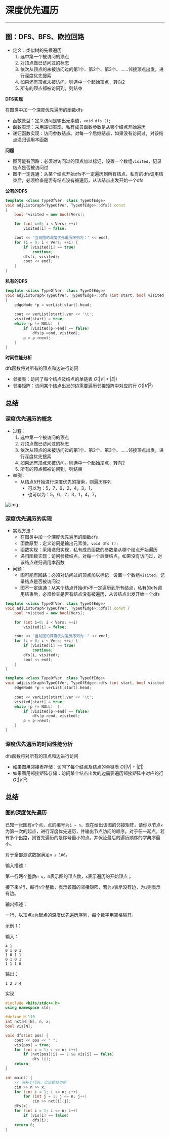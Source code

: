 # 深度优先遍历

---

## 图：DFS、BFS、欧拉回路

- 定义：类似树的先根遍历
  1. 选中第一个被访问的顶点
  2. 对顶点做已访问过的标志
  3. 依次从顶点的未被访问过的第1个、第2个、第3个、……邻接顶点出发，进行深度优先搜索
  4. 如果还有顶点未被访问，则选中一个起始顶点，转向2
  5. 所有的顶点都被访问到，则结束

**DFS实现**

在图类中加一个深度优先遍历的函数dfs

- 函数原型：定义访问是输出元素值，`void dfs ();`
- 函数实现：采用递归实现，私有成员函数参数是从哪个结点开始遍历
- 递归函数实现：访问参数结点。对每一个后继结点，如果没有访问过，对该结点递归调用本函数

**问题**

- 图可能有回路：必须对访问过的顶点加以标记，设置一个数组`visited`，记录结点是否被访问过
- 图不一定连通：从某个结点开始dfs不一定遍历到所有结点，私有的dfs调用结束后，必须检查是否有结点没有被遍历，从该结点出发开始一个dfs

**公有的DFS**

```c++
template <class TypeOfVer, class TypeOfEdge>
void adjListGraph<TypeOfVer, TypeOfEdge>::dfs() const
{
    bool *visited = new bool[Vers]; 

    for (int i=0; i < Vers; ++i) 
        visited[i] = false;

    cout << "当前图的深度优先遍历序列为：" << endl;
    for (i = 0; i < Vers; ++i) {
        if (visited[i] == true)
            continue;
        dfs(i, visited);
        cout << endl;
    }
} 
```

**私有的DFS**

```c++
template <class TypeOfVer, class TypeOfEdge>
void adjListGraph<TypeOfVer, TypeOfEdge>::dfs (int start, bool visited[]) const
{
    edgeNode *p = verList[start].head;
  
    cout << verList[start].ver << '\t';  
    visited[start] = true;
    while (p != NULL)  { 
        if (visited[p->end] == false) 
            dfs(p->end, visited);
        p = p->next;
    }
} 
```

**时间性能分析**

dfs函数将对所有的顶点和边进行访问

- 邻接表：访问了每个结点及结点的单链表 $O(|V|+|E|)$
- 邻接矩阵：访问某个结点出发的边需要遍历邻接矩阵中对应的行 $O(|V|^2)$



## 总结

### 深度优先遍历的概念

- 过程：
  1. 选中第一个被访问的顶点
  2. 对顶点做已访问过的标志
  3. 依次从顶点的未被访问过的第1个、第2个、第3个、……邻接顶点出发，进行深度优先搜索
  4. 如果还有顶点未被访问，则选中一个起始顶点，转向2
  5. 所有的顶点都被访问到，则结束
- 举例：
  - 从结点5开始进行深度优先的搜索，则遍历序列
    - 可以为：5，7，6，2，4，3，1，
    - 也可以为：5，6，2，3，1，4，7。

![img](https://staticcdn.boyuai.com/user-assets/396/CJhiksSnMxEf5uCy8jcF5T/1.jpg!jpg)

### 深度优先遍历的实现

- 实现方法：
  - 在图类中加一个深度优先遍历的函数`dfs`
  - 函数原型：定义访问是输出元素值，`void dfs ();`
  - 函数实现：采用递归实现，私有成员函数的参数是从哪个结点开始遍历
  - 递归函数实现：访问参数结点。对每一个后继结点，如果没有访问过，对该结点递归调用本函数
- 问题：
  - 图可能有回路：必须对访问过的顶点加以标记，设置一个数组`visited`，记录结点是否被访问过
  - 图不一定连通：从某个结点开始dfs不一定遍历到所有结点，私有的dfs调用结束后，必须检查是否有结点没有被遍历，从该结点出发开始一个dfs

```c++
template <class TypeOfVer, class TypeOfEdge>
void adjListGraph<TypeOfVer, TypeOfEdge>::dfs() const {
    bool *visited = new bool[Vers]; 

    for (int i=0; i < Vers; ++i) 
        visited[i] = false;

    cout << "当前图的深度优先遍历序列为：" << endl;
    for (i = 0; i < Vers; ++i) {
        if (visited[i] == true)
            continue;
        dfs(i, visited);
        cout << endl;
    }
}

template <class TypeOfVer, class TypeOfEdge>
void adjListGraph<TypeOfVer, TypeOfEdge>::dfs (int start, bool visited[]) const {
    edgeNode *p = verList[start].head;
  
    cout << verList[start].ver << '\t';  
    visited[start] = true;
    while (p != NULL)  { 
        if (visited[p->end] == false) 
            dfs(p->end, visited);
        p = p->next;
    }
} 
```

### 深度优先遍历的时间性能分析

dfs函数将对所有的顶点和边进行访问

- 如果图用邻接表存储：访问了每个结点及结点的单链表 $O(|V|+|E|)$
- 如果图用邻接矩阵存储：访问某个结点出发的边需要遍历邻接矩阵中对应的行 $O(|V|^2)$



## 总结

### 图的深度优先遍历

已知一张图有`n`个点，点的编号为`1 ~ n`，现在给出该图的邻接矩阵，请你以节点`x`为第一次的起点，进行深度优先遍历，并输出节点访问的顺序。对于任一起点，若有多个出路，则首先遍历的是序号最小的点。并保证最后的遍历顺序的字典序最小。

对于全部测试数据满足`n ≤ 100`。

输入描述：

第一行两个整数`n x`，n表示图的顶点数，`x`表示遍历的开始顶点；

接下来`n`行，每行`n`个整数，表示该图的邻接矩阵，若为`0`表示没有边，为`1`则表示有边。

输出描述：

一行，以顶点`x`为起点的深度优先遍历序列，每个数字用空格隔开。

示例 1：

输入：

```
4 1
0 1 0 1
1 0 1 1
0 1 0 1
1 1 1 0
```

输出：

```
1 2 3 4
```

实现

```cpp
#include <bits/stdc++.h>
using namespace std; 

#define N 110
int nxt[N][N], n, x;
bool vis[N];

void dfs(int pos) {
    cout << pos << " ";
    vis[pos] = true;
    for (int i = 1; i <= n; i++)
        if (nxt[pos][i] == 1 && vis[i] == false)
            dfs (i);
    return;
}

int main() {
    // 请补全代码，实现题目功能
    cin >> n >> x;
    for (int i = 1; i <= n; i++)
        for (int j = 1; j <= n; j++)
            cin >> nxt[i][j];
    dfs(x);
    for (int i = 1; i <= n; i++)
        if (vis[i] == false)
            dfs(i);
    return 0;
}
```

